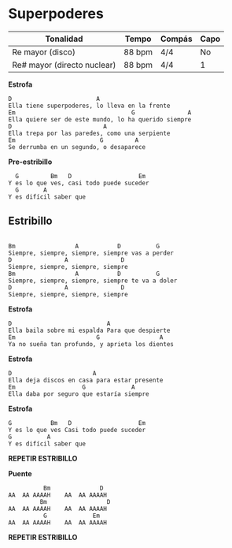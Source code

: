 # Superpoderes

| Tonalidad                   | Tempo  | Compás | Capo |
| --------------------------- | ------ | ------ | ---- |
| Re mayor (disco)            | 88 bpm | 4/4    | No   |
| Re# mayor (directo nuclear) | 88 bpm | 4/4    | 1    |


**Estrofa**
```
D                        A
Ella tiene superpoderes, lo lleva en la frente
Em			                       G               A
Ella quiere ser de este mundo, lo ha querido siempre
D                          A
Ella trepa por las paredes, como una serpiente
Em                        G         A
Se derrumba en un segundo, o desaparece
```
**Pre-estribillo**
```
  G         Bm   D                   Em
Y es lo que ves, casi todo puede suceder
  G       A
Y es difícil saber que

```
## Estribillo
```

Bm                 A           D          G
Siempre, siempre, siempre, siempre vas a perder
D               A               D
Siempre, siempre, siempre, siempre
Bm                 A           D          G
Siempre, siempre, siempre, siempre te va a doler
D               A               D
Siempre, siempre, siempre, siempre
```
**Estrofa**
```
D                           A
Ella baila sobre mi espalda Para que despierte
Em                       G                 A
Ya no sueña tan profundo, y aprieta los dientes
```
**Estrofa**
```
D                       A
Ella deja discos en casa para estar presente
Em                   G             A
Ella daba por seguro que estaría siempre
```
**Estrofa**
```
G           Bm   D                   Em
Y es lo que ves Casi todo puede suceder
G          A
Y es difícil saber que
```

**REPETIR ESTRIBILLO**

**Puente**
```
          Bm              D
AA  AA AAAAH    AA  AA AAAAH
         Bm                 D
AA  AA AAAAH    AA  AA AAAAH
          G             Em
AA  AA AAAAH    AA  AA AAAAH
```

**REPETIR ESTRIBILLO**

<div style="page-break-after: always;"></div>
